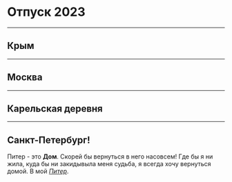 # Отпуск 2023
---
## Крым
---
## Москва
---
## Карельская деревня
---
## Санкт-Петербург! 

Питер - это **Дом**.
Скорей бы вернуться в него насовсем!
Где бы я ни жила, куда бы ни закидывыла меня судьба, я всегда хочу вернуться домой. В мой [*Питер*](20220801_151203.jpg).


